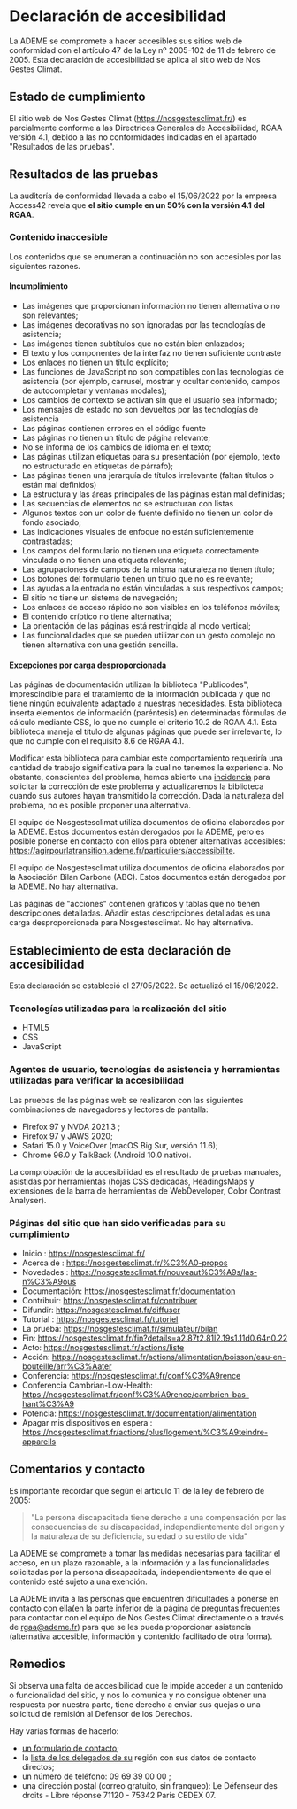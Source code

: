 # Declaración de accesibilidad

La ADEME se compromete a hacer accesibles sus sitios web de conformidad
con el artículo 47 de la Ley nº 2005-102 de 11 de febrero de 2005. Esta
declaración de accesibilidad se aplica al sitio web de Nos Gestes
Climat.

## Estado de cumplimiento

El sitio web de Nos Gestes Climat (https://nosgestesclimat.fr/) es
parcialmente conforme a las Directrices Generales de Accesibilidad, RGAA
versión 4.1, debido a las no conformidades indicadas en el apartado
"Resultados de las pruebas".

## Resultados de las pruebas

La auditoría de conformidad llevada a cabo el 15/06/2022 por la empresa
Access42 revela que **el sitio cumple en un 50% con la versión 4.1 del
RGAA**.

### Contenido inaccesible

Los contenidos que se enumeran a continuación no son accesibles por las
siguientes razones.

#### Incumplimiento

-   Las imágenes que proporcionan información no tienen alternativa o no
    son relevantes;
-   Las imágenes decorativas no son ignoradas por las tecnologías de
    asistencia;
-   Las imágenes tienen subtítulos que no están bien enlazados;
-   El texto y los componentes de la interfaz no tienen suficiente
    contraste
-   Los enlaces no tienen un título explícito;
-   Las funciones de JavaScript no son compatibles con las tecnologías
    de asistencia (por ejemplo, carrusel, mostrar y ocultar contenido,
    campos de autocompletar y ventanas modales);
-   Los cambios de contexto se activan sin que el usuario sea informado;
-   Los mensajes de estado no son devueltos por las tecnologías de
    asistencia
-   Las páginas contienen errores en el código fuente
-   Las páginas no tienen un título de página relevante;
-   No se informa de los cambios de idioma en el texto;
-   Las páginas utilizan etiquetas para su presentación (por ejemplo,
    texto no estructurado en etiquetas de párrafo);
-   Las páginas tienen una jerarquía de títulos irrelevante (faltan
    títulos o están mal definidos)
-   La estructura y las áreas principales de las páginas están mal
    definidas;
-   Las secuencias de elementos no se estructuran con listas
-   Algunos textos con un color de fuente definido no tienen un color de
    fondo asociado;
-   Las indicaciones visuales de enfoque no están suficientemente
    contrastadas;
-   Los campos del formulario no tienen una etiqueta correctamente
    vinculada o no tienen una etiqueta relevante;
-   Las agrupaciones de campos de la misma naturaleza no tienen título;
-   Los botones del formulario tienen un título que no es relevante;
-   Las ayudas a la entrada no están vinculadas a sus respectivos
    campos;
-   El sitio no tiene un sistema de navegación;
-   Los enlaces de acceso rápido no son visibles en los teléfonos
    móviles;
-   El contenido críptico no tiene alternativa;
-   La orientación de las páginas está restringida al modo vertical;
-   Las funcionalidades que se pueden utilizar con un gesto complejo no
    tienen alternativa con una gestión sencilla.

#### Excepciones por carga desproporcionada

Las páginas de documentación utilizan la biblioteca "Publicodes",
imprescindible para el tratamiento de la información publicada y que no
tiene ningún equivalente adaptado a nuestras necesidades. Esta
biblioteca inserta elementos de información (paréntesis) en determinadas
fórmulas de cálculo mediante CSS, lo que no cumple el criterio 10.2 de
RGAA 4.1. Esta biblioteca maneja el título de algunas páginas que puede
ser irrelevante, lo que no cumple con el requisito 8.6 de RGAA 4.1.

Modificar esta biblioteca para cambiar este comportamiento requeriría
una cantidad de trabajo significativa para la cual no tenemos la
experiencia. No obstante, conscientes del problema, hemos abierto una
[incidencia](https://github.com/betagouv/publicodes/issues/226) para
solicitar la corrección de este problema y actualizaremos la biblioteca
cuando sus autores hayan transmitido la corrección. Dada la naturaleza
del problema, no es posible proponer una alternativa.

El equipo de Nosgestesclimat utiliza documentos de oficina elaborados por la
ADEME. Estos documentos están derogados por la ADEME, pero es posible
ponerse en contacto con ellos para obtener alternativas accesibles:
https://agirpourlatransition.ademe.fr/particuliers/accessibilite.

El equipo de Nosgestesclimat utiliza documentos de oficina elaborados por la
Asociación Bilan Carbone (ABC). Estos documentos están derogados por la
ADEME. No hay alternativa.

Las páginas de "acciones" contienen gráficos y tablas que no tienen
descripciones detalladas. Añadir estas descripciones detalladas es una
carga desproporcionada para Nosgestesclimat. No hay alternativa.

## Establecimiento de esta declaración de accesibilidad

Esta declaración se estableció el 27/05/2022. Se actualizó el
15/06/2022.

### Tecnologías utilizadas para la realización del sitio

-   HTML5
-   CSS
-   JavaScript

### Agentes de usuario, tecnologías de asistencia y herramientas utilizadas para verificar la accesibilidad

Las pruebas de las páginas web se realizaron con las siguientes
combinaciones de navegadores y lectores de pantalla:

-   Firefox 97 y NVDA 2021.3 ;
-   Firefox 97 y JAWS 2020;
-   Safari 15.0 y VoiceOver (macOS Big Sur, versión 11.6);
-   Chrome 96.0 y TalkBack (Android 10.0 nativo).

La comprobación de la accesibilidad es el resultado de pruebas manuales,
asistidas por herramientas (hojas CSS dedicadas, HeadingsMaps y
extensiones de la barra de herramientas de WebDeveloper, Color Contrast
Analyser).

### Páginas del sitio que han sido verificadas para su cumplimiento

-   Inicio : https://nosgestesclimat.fr/
-   Acerca de : https://nosgestesclimat.fr/%C3%A0-propos
-   Novedades :
    https://nosgestesclimat.fr/nouveaut%C3%A9s/las-n%C3%A9ous
-   Documentación: https://nosgestesclimat.fr/documentation
-   Contribuir: https://nosgestesclimat.fr/contribuer
-   Difundir: https://nosgestesclimat.fr/diffuser
-   Tutorial : https://nosgestesclimat.fr/tutoriel
-   La prueba: https://nosgestesclimat.fr/simulateur/bilan
-   Fin:
    https://nosgestesclimat.fr/fin?details=a2.87t2.81l2.19s1.11d0.64n0.22
-   Acto: https://nosgestesclimat.fr/actions/liste
-   Acción:
    https://nosgestesclimat.fr/actions/alimentation/boisson/eau-en-bouteille/arr%C3%Aater
-   Conferencia: https://nosgestesclimat.fr/conf%C3%A9rence
-   Conferencia Cambrian-Low-Health:
    https://nosgestesclimat.fr/conf%C3%A9rence/cambrien-bas-hant%C3%A9
-   Potencia: https://nosgestesclimat.fr/documentation/alimentation
-   Apagar mis dispositivos en espera :
    https://nosgestesclimat.fr/actions/plus/logement/%C3%A9teindre-appareils

## Comentarios y contacto

Es importante recordar que según el artículo 11 de la ley de febrero de
2005:

> "La persona discapacitada tiene derecho a una compensación por las
> consecuencias de su discapacidad, independientemente del origen y la
> naturaleza de su deficiencia, su edad o su estilo de vida"

La ADEME se compromete a tomar las medidas necesarias para facilitar el
acceso, en un plazo razonable, a la información y a las funcionalidades
solicitadas por la persona discapacitada, independientemente de que el
contenido esté sujeto a una exención.

La ADEME invita a las personas que encuentren dificultades a ponerse en
contacto con ella[(en la parte inferior de la página de preguntas
frecuentes](/contribuer) para contactar con el equipo de Nos Gestes
Climat directamente o a través de [rgaa@ademe.fr)](mailto:rgaa@ademe.fr)
para que se les pueda proporcionar asistencia (alternativa accesible,
información y contenido facilitado de otra forma).

## Remedios

Si observa una falta de accesibilidad que le impide acceder a un
contenido o funcionalidad del sitio, y nos lo comunica y no consigue
obtener una respuesta por nuestra parte, tiene derecho a enviar sus
quejas o una solicitud de remisión al Defensor de los Derechos.

Hay varias formas de hacerlo:

-   [un formulario de
    contacto](https://formulaire.defenseurdesdroits.fr/code/afficher.php?ETAPE=accueil_2016);
-   la [lista de los delegados de
    su](https://www.defenseurdesdroits.fr/office/) región con sus datos
    de contacto directos;
-   un número de teléfono: 09 69 39 00 00 ;
-   una dirección postal (correo gratuito, sin franqueo): Le Défenseur
    des droits - Libre réponse 71120 - 75342 Paris CEDEX 07.
